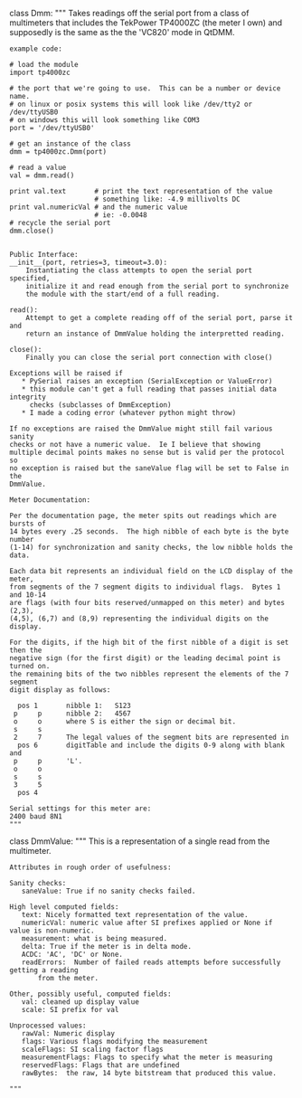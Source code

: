 class Dmm:
    """
    Takes readings off the serial port from a class of multimeters that includes
    the TekPower TP4000ZC (the meter I own) and supposedly is the same as the the
    'VC820' mode in QtDMM.

    example code:

    # load the module
    import tp4000zc
    
    # the port that we're going to use.  This can be a number or device name.
    # on linux or posix systems this will look like /dev/tty2 or /dev/ttyUSB0
    # on windows this will look something like COM3
    port = '/dev/ttyUSB0'

    # get an instance of the class
    dmm = tp4000zc.Dmm(port)

    # read a value
    val = dmm.read()
    
    print val.text       # print the text representation of the value
                         # something like: -4.9 millivolts DC
    print val.numericVal # and the numeric value
                         # ie: -0.0048
    # recycle the serial port
    dmm.close()


    Public Interface:
    __init__(port, retries=3, timeout=3.0):
        Instantiating the class attempts to open the serial port specified, 
        initialize it and read enough from the serial port to synchronize 
        the module with the start/end of a full reading.

    read():
        Attempt to get a complete reading off of the serial port, parse it and
        return an instance of DmmValue holding the interpretted reading.

    close():
        Finally you can close the serial port connection with close()

    Exceptions will be raised if 
       * PySerial raises an exception (SerialException or ValueError)
       * this module can't get a full reading that passes initial data integrity
         checks (subclasses of DmmException)
       * I made a coding error (whatever python might throw)

    If no exceptions are raised the DmmValue might still fail various sanity
    checks or not have a numeric value.  Ie I believe that showing 
    multiple decimal points makes no sense but is valid per the protocol so
    no exception is raised but the saneValue flag will be set to False in the
    DmmValue.

    Meter Documentation:

    Per the documentation page, the meter spits out readings which are bursts of 
    14 bytes every .25 seconds.  The high nibble of each byte is the byte number 
    (1-14) for synchronization and sanity checks, the low nibble holds the data.

    Each data bit represents an individual field on the LCD display of the meter, 
    from segments of the 7 segment digits to individual flags.  Bytes 1 and 10-14
    are flags (with four bits reserved/unmapped on this meter) and bytes (2,3), 
    (4,5), (6,7) and (8,9) representing the individual digits on the display.

    For the digits, if the high bit of the first nibble of a digit is set then the
    negative sign (for the first digit) or the leading decimal point is turned on.
    the remaining bits of the two nibbles represent the elements of the 7 segment
    digit display as follows:

      pos 1       nibble 1:   S123
     p     p      nibble 2:   4567
     o     o      where S is either the sign or decimal bit.
     s     s
     2     7      The legal values of the segment bits are represented in
      pos 6       digitTable and include the digits 0-9 along with blank and
     p     p      'L'.
     o     o
     s     s
     3     5
      pos 4

    Serial settings for this meter are:
    2400 baud 8N1
    """


class DmmValue:
    """
    This is a representation of a single read from the multimeter.

    Attributes in rough order of usefulness:
    
    Sanity checks:
       saneValue: True if no sanity checks failed.
    
    High level computed fields:
       text: Nicely formatted text representation of the value.
       numericVal: numeric value after SI prefixes applied or None if value is non-numeric.
       measurement: what is being measured.
       delta: True if the meter is in delta mode.
       ACDC: 'AC', 'DC' or None.
       readErrors:  Number of failed reads attempts before successfully getting a reading 
           from the meter.

    Other, possibly useful, computed fields:
       val: cleaned up display value
       scale: SI prefix for val

    Unprocessed values:
       rawVal: Numeric display
       flags: Various flags modifying the measurement
       scaleFlags: SI scaling factor flags
       measurementFlags: Flags to specify what the meter is measuring
       reservedFlags: Flags that are undefined
       rawBytes:  the raw, 14 byte bitstream that produced this value.
    
    """
